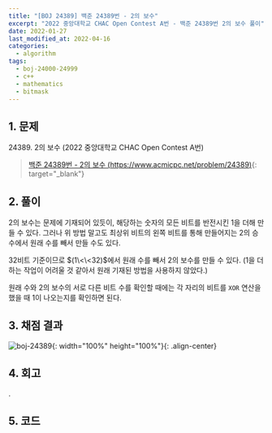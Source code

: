 ```yaml
---
title: "[BOJ 24389] 백준 24389번 - 2의 보수"
excerpt: "2022 중앙대학교 CHAC Open Contest A번 - 백준 24389번 2의 보수 풀이"
date: 2022-01-27
last_modified_at: 2022-04-16
categories:
  - algorithm
tags:
  - boj-24000-24999
  - c++
  - mathematics
  - bitmask
---
```


## 1. 문제
$24389$. 2의 보수 (2022 중앙대학교 CHAC Open Contest A번)

> [백준 24389번 - 2의 보수 (https://www.acmicpc.net/problem/24389)](https://www.acmicpc.net/problem/24389){: target="_blank"}

## 2. 풀이

$2$의 보수는 문제에 기재되어 있듯이, 해당하는 숫자의 모든 비트를 반전시킨 $1$을 더해 만들 수 있다. 그러나 위 방법 말고도 최상위 비트의 왼쪽 비트를 통해 만들어지는 $2$의 승수에서 원래 수를 빼서 만들 수도 있다. 

$32$비트 기준이므로 $(1\<\<32)$에서 원래 수를 빼서 $2$의 보수를 만들 수 있다. ($1$을 더하는 작업이 어려울 것 같아서 원래 기재된 방법을 사용하지 않았다.)

원래 수와 $2$의 보수의 서로 다른 비트 수를 확인할 때에는 각 자리의 비트를 `XOR` 연산을 했을 때 $1$이 나오는지를 확인하면 된다.

## 3. 채점 결과

![boj-24389](https://user-images.githubusercontent.com/30232837/161171834-08d466df-3f81-4f84-95d8-2d262963e2e8.png "boj-24389"){: width="100%" height="100%"}{: .align-center}

## 4. 회고

.

## 5. 코드

<script src="https://gist.github.com/BurningFalls/b0c99ee100ecf8cc1788af1ad0c763e5.js"></script>